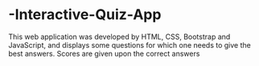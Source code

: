 # -Interactive-Quiz-App
This web application was developed by HTML, CSS, Bootstrap and JavaScript, and displays some questions for which one needs to give the best answers. Scores are given upon the correct answers
